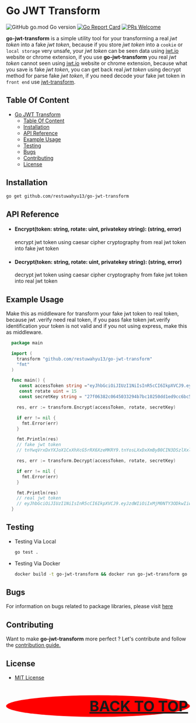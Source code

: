 # Go JWT Transform

![GitHub go.mod Go version](https://img.shields.io/github/go-mod/go-version/restuwahyu13/go-jwt-transform?style=flat)
[![Go Report Card](https://goreportcard.com/badge/github.com/restuwahyu13/go-jwt-transform)](https://goreportcard.com/report/github.com/restuwahyu13/go-jwt-transform)
[![PRs Welcome](https://img.shields.io/badge/PRs-welcome-brightgreen.svg?style=flat-square)](https://github.com/restuwahyu13/go-jwt-transform/blob/main/CONTRIBUTING.md)

**go-jwt-transform** is a simple utility tool for your transforming a real _jwt token_ into a fake _jwt token_, because if you
store _jwt token_ into a `cookie` or `local storage` very unsafe, your _jwt token_ can be seen data using [jwt.io](https://jwt.io)
website or chrome extension, if you use **go-jwt-transform** you real _jwt token_ cannot seen using [jwt.io](https://jwt.io)
website or chrome extension, because what you save is fake _jwt token_, you can get back real _jwt token_ using decrypt method for
parse fake _jwt token_, if you need decode your fake jwt token in `front end` use [jwt-transform](https://github.com/restuwahyu13/jwt-transform).

## Table Of Content

- [Go JWT Transform](#go-jwt-transform)
  - [Table Of Content](#table-of-content)
  - [Installation](#installation)
  - [API Reference](#api-reference)
  - [Example Usage](#example-usage)
  - [Testing](#testing)
  - [Bugs](#bugs)
  - [Contributing](#contributing)
  - [License](#license)

## Installation

```bash
go get github.com/restuwahyu13/go-jwt-transform
```

## API Reference

- #### Encrypt(token: string, rotate: uint, privatekey string): (string, error)

  encrypt jwt token using caesar cipher cryptography from real jwt token into fake jwt token

- #### Decrypt(token: string, rotate: uint, privatekey string): (string, error)

  decrypt jwt token using caesar cipher cryptography from fake jwt token into real jwt token

## Example Usage

Make this as middleware for transform your fake jwt token to real token, because jwt .verify need real token, if you pass
fake token jwt.verify identification your token is not valid and if you not using express, make this as middleware.

```go
  package main

  import (
    transform "github.com/restuwahyu13/go-jwt-transform"
    "fmt"
  )

  func main() {
     const accessToken string ="eyJhbGciOiJIUzI1NiIsInR5cCI6IkpXVCJ9.eyJzdWIiOiIxMjM0NTY3ODkwIiwibmFtZSI6IkpvaG4gRG9lIiwiaWF0IjoxNTE2MjM5MDIyfQ.SflKxwRJSMeKKF2QT4fwpMeJf36POk6yJV_adQssw5c"
     const rotate uint = 15
     const secretKey string = "27f06382c0645033294b7bc10250dd1ed9cc6bc5"

    res, err := transform.Encrypt(accessToken, rotate, secretKey)

    if err != nil {
      fmt.Error(err)
    }

    fmt.Println(res)
    // fake jwt token
    // tnYwqVrxDxYXJoX1CxXhXcG5rRX6XzeMKRY9.tnYosLXxDxXmByB0CIN3DSzlXxlxqbUiOHX6XzekpV4vGV9aXxlxpLU0XydmCIT2ByB5BSXnuF27u06382r0645033294q7qr10250ss1ts9rr6qr5.HuaZmlGYHBtZZU2FI4uleBtYu36EDz6nYK_psFhhl5r

    res, err := transform.Decrypt(accessToken, rotate, secretKey)

    if err != nil {
      fmt.Error(err)
    }

    fmt.Println(res)
    // real jwt token
    // eyJhbGciOiJIUzI1NiIsInR5cCI6IkpXVCJ9.eyJzdWIiOiIxMjM0NTY3ODkwIiwibmFtZSI6IkpvaG4gRG9lIiwiaWF0IjoxNTE2MjM5MDIyfQ.SflKxwRJSMeKKF2QT4fwpMeJf36POk6yJV_adQssw5c
  }
```

## Testing

- Testing Via Local

  ```sh
  go test .
  ```

- Testing Via Docker

  ```sh
  docker build -t go-jwt-transform && docker run go-jwt-transform go test .
  ```

## Bugs

For information on bugs related to package libraries, please visit [here](https://github.com/restuwahyu13/go-jwt-transform/issues)

## Contributing

Want to make **go-jwt-transform** more perfect ? Let's contribute and follow the
[contribution guide.](https://github.com/restuwahyu13/go-jwt-transform/blob/main/CONTRIBUTING.md)

## License

- [MIT License](https://github.com/restuwahyu13/go-jwt-transform/blob/master/LICENSE.md)

<p align="right" style="padding: 5px; border-radius: 100%; background-color: red; font-size: 2.5rem;">
  <b><a href="#go-jwt-transform">BACK TO TOP</a></b>
</p>
